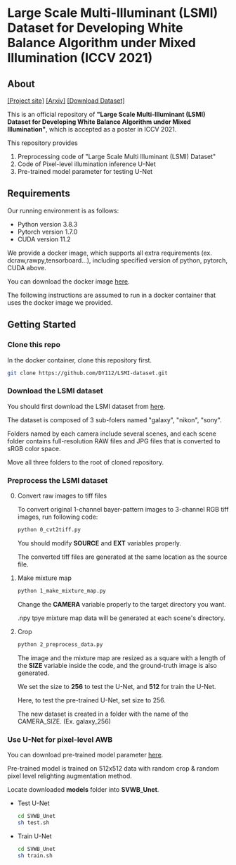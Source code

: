 # Large Scale Multi-Illuminant (LSMI) Dataset for Developing White Balance Algorithm under Mixed Illumination (ICCV 2021)

<!-- ABOUT THE PROJECT -->
## About
[[Project site]](https://dykim.me/publication/lsmi/) [[Arxiv]]() [[Download Dataset]](https://drive.google.com/drive/folders/14RKJRiG0R5njERnrrsQePz30EJc08Sxd?usp=sharing)

This is an official repository of **"Large Scale Multi-Illuminant (LSMI) Dataset for Developing White Balance Algorithm under Mixed Illumination"**, which is accepted as a poster in ICCV 2021.

This repository provides  
1. Preprocessing code of "Large Scale Multi Illuminant (LSMI) Dataset"
2. Code of Pixel-level illumination inference U-Net
3. Pre-trained model parameter for testing U-Net

## Requirements
Our running environment is as follows:

- Python version 3.8.3
- Pytorch version 1.7.0
- CUDA version 11.2

We provide a docker image, which supports all extra requirements (ex. dcraw,rawpy,tensorboard...), including specified version of python, pytorch, CUDA above.

You can download the docker image [here](https://hub.docker.com/r/dongyoung95/torch1.7_lsmi).

The following instructions are assumed to run in a docker container that uses the docker image we provided.

<!-- GETTING STARTED -->
## Getting Started
### Clone this repo
In the docker container, clone this repository first.

```sh
git clone https://github.com/DY112/LSMI-dataset.git
```

### Download the LSMI dataset
You should first download the LSMI dataset from [here](https://www.kaggle.com/ciplab/datasets).

The dataset is composed of 3 sub-folers named "galaxy", "nikon", "sony".

Folders named by each camera include several scenes, and each scene folder contains full-resolution RAW files and JPG files that is converted to sRGB color space.

Move all three folders to the root of cloned repository.

### Preprocess the LSMI dataset

0. Convert raw images to tiff files  
   
   To convert original 1-channel bayer-pattern images to 3-channel RGB tiff images, run following code:

   ```sh
   python 0_cvt2tiff.py
   ```
   You should modify **SOURCE** and **EXT** variables properly.

   The converted tiff files are generated at the same location as the source file.

1. Make mixture map
   ```sh
   python 1_make_mixture_map.py
   ```
   Change the **CAMERA** variable properly to the target directory you want.
   
   .npy tpye mixture map data will be generated at each scene's directory.

2. Crop
   ```sh
   python 2_preprocess_data.py
   ```

   The image and the mixture map are resized as a square with a length of the **SIZE** variable inside the code, and the ground-truth image is also generated.

   We set the size to **256** to test the U-Net, and **512** for train the U-Net.

   Here, to test the pre-trained U-Net, set size to 256.

   The new dataset is created in a folder with the name of the CAMERA_SIZE. (Ex. galaxy_256)

### Use U-Net for pixel-level AWB

You can download pre-trained model parameter [here](https://drive.google.com/drive/folders/1m0Jt6vTkRJi_iMDDnhcW79QmE48MGVUP?usp=sharing).

Pre-trained model is trained on 512x512 data with random crop & random pixel level relighting augmentation method.

Locate downloaded **models** folder into **SVWB_Unet**.

- Test U-Net  
  ```sh
  cd SVWB_Unet
  sh test.sh
  ```

- Train U-Net
  ```sh
  cd SVWB_Unet
  sh train.sh
  ```


<!-- 
## Acknowledgements

* []()
* []()
* []()
 -->

